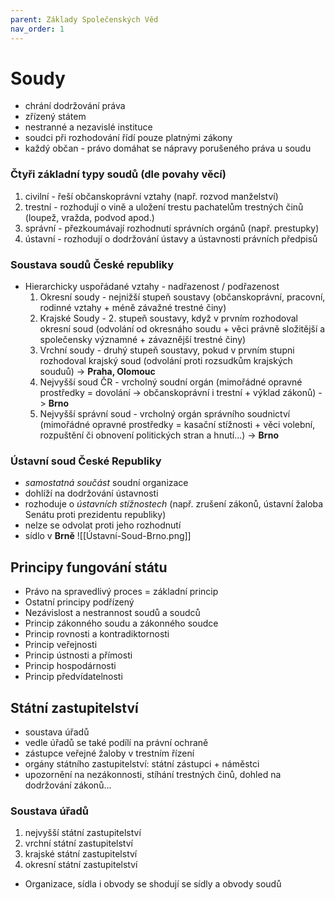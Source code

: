 ```yaml
---
parent: Základy Společenských Věd
nav_order: 1
---
```

# Soudy 
- chrání dodržování práva 
- zřízený státem
- nestranné a nezavislé instituce
- soudci při rozhodování řídí pouze platnými zákony
- každý občan - právo domáhat se nápravy porušeného práva u soudu

### Čtyři základní typy soudů (dle povahy věcí)
1. civilní - řeší občanskoprávní vztahy (např. rozvod manželství)
2. trestní - rozhodují o vině a uložení trestu pachatelům trestných činů (loupež, vražda, podvod apod.)
3. správní - přezkoumávají rozhodnutí správních orgánů (např. prestupky)
4. ústavní - rozhodují o dodržování ústavy a ústavnosti právních předpisů

### Soustava soudů České republiky
- Hierarchicky uspořádané vztahy - nadřazenost / podřazenost
	1. Okresní soudy - nejnižší stupeň soustavy (občanskoprávní, pracovní, rodinné vztahy + méně závažné trestné činy)
	3. Krajské Soudy - 2. stupeň soustavy, když v prvním rozhodoval okresní soud (odvolání od okresnáho soudu + věci právně složitější a společensky významné + závaznější trestné činy)
	4. Vrchní soudy - druhý stupeň soustavy, pokud v prvním stupni rozhodoval krajský soud (odvolání proti rozsudkům krajských souduů) -> **Praha, Olomouc**
	5. Nejvyšší soud ČR - vrcholný soudní orgán (mimořádné opravné prostředky = dovolání -> občanskoprávní i trestní + výklad zákonů) -> **Brno**
	6. Nejvyšší správní soud - vrcholný orgán správního soudnictví (mimořádné opravné prostředky = kasační stížnosti + věci volební, rozpuštění či obnovení politických stran a hnutí...) -> **Brno**

### Ústavní soud České Republiky
- *samostatná součást* soudní organizace
- dohlíží na dodržování ústavnosti
- rozhoduje o *ústavních stížnostech* (např. zrušení zákonů, ústavní žaloba Senátu proti prezidentu republiky)
- nelze se odvolat proti jeho rozhodnutí
- sídlo v **Brně**
 ![[Ústavní-Soud-Brno.png]]

## Principy fungování státu
- Právo na spravedlivý proces = základní princip
- Ostatní principy podřízený
- Nezávislost a nestrannost soudů a soudců
- Princip zákonného soudu a zákonného soudce
- Princip rovnosti a kontradiktornosti
- Princip veřejnosti
- Princip ústnosti a přímosti
- Princip hospodárnosti
- Princip předvídatelnosti

## Státní zastupitelství
- soustava úřadů
- vedle úřadů se také podílí na právní ochraně
- zástupce veřejné žaloby v trestním řízení
- orgány státního zastupitelství: státní zástupci + náměstci
- upozornění na nezákonnosti, stíhání trestných činů, dohled na dodržování zákonů...

### Soustava úřadů
1. nejvyšší státní zastupitelství
2. vrchní státní zastupitelství
3. krajské státní zastupitelství
4. okresní státní zastupitelství
- Organizace, sídla i obvody se shodují se sídly a obvody soudů